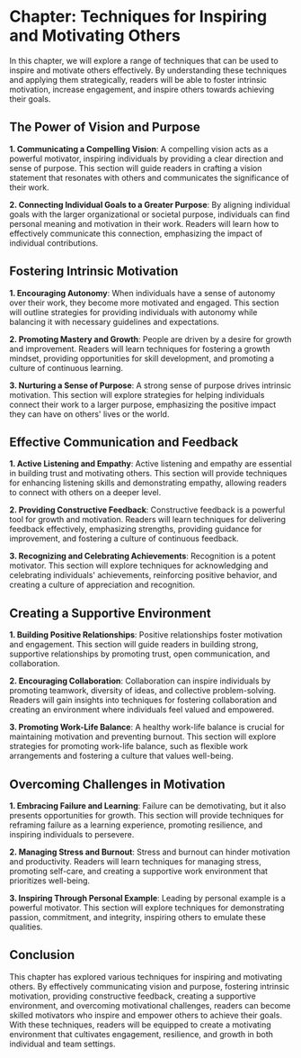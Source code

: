 Chapter: Techniques for Inspiring and Motivating Others
=======================================================

In this chapter, we will explore a range of techniques that can be used to inspire and motivate others effectively. By understanding these techniques and applying them strategically, readers will be able to foster intrinsic motivation, increase engagement, and inspire others towards achieving their goals.

The Power of Vision and Purpose
-------------------------------

**1. Communicating a Compelling Vision**: A compelling vision acts as a powerful motivator, inspiring individuals by providing a clear direction and sense of purpose. This section will guide readers in crafting a vision statement that resonates with others and communicates the significance of their work.

**2. Connecting Individual Goals to a Greater Purpose**: By aligning individual goals with the larger organizational or societal purpose, individuals can find personal meaning and motivation in their work. Readers will learn how to effectively communicate this connection, emphasizing the impact of individual contributions.

Fostering Intrinsic Motivation
------------------------------

**1. Encouraging Autonomy**: When individuals have a sense of autonomy over their work, they become more motivated and engaged. This section will outline strategies for providing individuals with autonomy while balancing it with necessary guidelines and expectations.

**2. Promoting Mastery and Growth**: People are driven by a desire for growth and improvement. Readers will learn techniques for fostering a growth mindset, providing opportunities for skill development, and promoting a culture of continuous learning.

**3. Nurturing a Sense of Purpose**: A strong sense of purpose drives intrinsic motivation. This section will explore strategies for helping individuals connect their work to a larger purpose, emphasizing the positive impact they can have on others' lives or the world.

Effective Communication and Feedback
------------------------------------

**1. Active Listening and Empathy**: Active listening and empathy are essential in building trust and motivating others. This section will provide techniques for enhancing listening skills and demonstrating empathy, allowing readers to connect with others on a deeper level.

**2. Providing Constructive Feedback**: Constructive feedback is a powerful tool for growth and motivation. Readers will learn techniques for delivering feedback effectively, emphasizing strengths, providing guidance for improvement, and fostering a culture of continuous feedback.

**3. Recognizing and Celebrating Achievements**: Recognition is a potent motivator. This section will explore techniques for acknowledging and celebrating individuals' achievements, reinforcing positive behavior, and creating a culture of appreciation and recognition.

Creating a Supportive Environment
---------------------------------

**1. Building Positive Relationships**: Positive relationships foster motivation and engagement. This section will guide readers in building strong, supportive relationships by promoting trust, open communication, and collaboration.

**2. Encouraging Collaboration**: Collaboration can inspire individuals by promoting teamwork, diversity of ideas, and collective problem-solving. Readers will gain insights into techniques for fostering collaboration and creating an environment where individuals feel valued and empowered.

**3. Promoting Work-Life Balance**: A healthy work-life balance is crucial for maintaining motivation and preventing burnout. This section will explore strategies for promoting work-life balance, such as flexible work arrangements and fostering a culture that values well-being.

Overcoming Challenges in Motivation
-----------------------------------

**1. Embracing Failure and Learning**: Failure can be demotivating, but it also presents opportunities for growth. This section will provide techniques for reframing failure as a learning experience, promoting resilience, and inspiring individuals to persevere.

**2. Managing Stress and Burnout**: Stress and burnout can hinder motivation and productivity. Readers will learn techniques for managing stress, promoting self-care, and creating a supportive work environment that prioritizes well-being.

**3. Inspiring Through Personal Example**: Leading by personal example is a powerful motivator. This section will explore techniques for demonstrating passion, commitment, and integrity, inspiring others to emulate these qualities.

Conclusion
----------

This chapter has explored various techniques for inspiring and motivating others. By effectively communicating vision and purpose, fostering intrinsic motivation, providing constructive feedback, creating a supportive environment, and overcoming motivational challenges, readers can become skilled motivators who inspire and empower others to achieve their goals. With these techniques, readers will be equipped to create a motivating environment that cultivates engagement, resilience, and growth in both individual and team settings.
